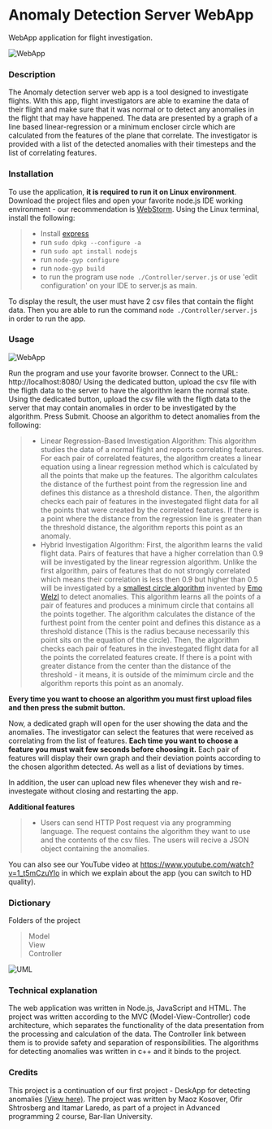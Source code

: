 # Anomaly Detection Server WebApp
WebApp application for flight investigation.

![WebApp](https://user-images.githubusercontent.com/60240620/120111208-ba8df080-c179-11eb-8cc6-21dfe8d22fce.jpg)

### Description
The Anomaly detection server web app is a tool designed to investigate flights. With this app, flight investigators are able to examine the data of their flight and make sure that it was normal or to detect any anomalies in the flight that may have happened.
The data are presented by a graph of a line based linear-regression or a minimum encloser circle which are calculated from the features of the plane that correlate.
The investigator is provided with a list of the detected anomalies with their timesteps and the list of correlating features.

### Installation
To use the application, **it is required to run it on Linux environment**. Download the project files and open your favorite node.js IDE working environment - our recommendation is [WebStorm](https://www.jetbrains.com/webstorm/). Using the Linux terminal, install the following: 
>* Install [express](https://expressjs.com/)
>* run `sudo dpkg --configure -a`
>* run `sudo apt install nodejs`
>* run `node-gyp configure`
>* run `node-gyp build`
>* to run the program use `node ./Controller/server.js` or use 'edit configuration' on your IDE to server.js as main.

To display the result, the user must have 2 csv files that contain the flight data.
Then you are able to run the command `node ./Controller/server.js` in order to run the app.

### Usage
![WebApp](https://user-images.githubusercontent.com/60240620/120111192-a9dd7a80-c179-11eb-9d86-a20ce6bc644a.jpg)

Run the program and use your favorite browser. Connect to the URL: http://localhost:8080/
Using the dedicated button, upload the csv file with the fligth data to the server to have the algorithm learn the normal state.
Using the dedicated button, upload the csv file with the fligth data to the server that may contain anomalies in order to be investigated by the algorithm. Press Submit.
Choose an algorithm to detect anomalies from the following:
>* Linear Regression-Based Investigation Algorithm: This algorithm studies the data of a normal flight and reports correlating features. For each pair of correlated features, the algorithm creates a linear equation using a linear regression method which is calculated by all the points that make up the features. The algorithm calculates the distance of the furthest point from the regression line and defines this distance as a threshold distance. 
Then, the algorithm checks each pair of features in the investegated flight data for all the points that were created by the correlated features. If there is a point where the distance from the regression line is greater than the threshold distance, the algorithm reports this point as an anomaly.
>* Hybrid Investigation Algorithm: First, the algorithm learns the valid flight data. Pairs of features that have a higher correlation than 0.9 will be investigated by the linear regression algorithm. Unlike the first algorithm, pairs of features that do not strongly correlated which means their correlation is less then 0.9 but higher than 0.5 will be investigated by a [smallest circle algorithm](https://en.wikipedia.org/wiki/Smallest-circle_problem#Welzl's_algorithm) invented by [Emo Welzl](https://en.wikipedia.org/wiki/Emo_Welzl) to detect anomalies.
This algorithm learns all the points of a pair of features and produces a minimum circle that contains all the points together. 
The algorithm calculates the distance of the furthest point from the center point and defines this distance as a threshold distance (This is the radius because necessarily this point sits on the equation of the circle). Then, the algorithm checks each pair of features in the investegated flight data for all the points the correlated features create. If there is a point with greater distance from the center than the distance of the threshold - it means, it is outside of the mimimum circle and the algorithm reports this point as an anomaly.

**Every time you want to choose an algorithm you must first upload files and then press the submit button.**

Now, a dedicated graph will open for the user showing the data and the anomalies.
The investigator can select the features that were received as correlating from the list of features. 
**Each time you want to choose a feature you must wait few seconds before choosing it.**
Each pair of features will display their own graph and their deviation points according to the chosen algorithm detected. As well as a list of deviations by times.

In addition, the user can upload new files whenever they wish and re-investegate without closing and restarting the app.

**Additional features**
>* Users can send HTTP Post request via any programming language. The request contains the algorithm they want to use and the contents of the csv files.
The users will recive a JSON object containing the anomalies.

You can also see our YouTube video at https://www.youtube.com/watch?v=1_t5mCzuYlo in which we explain about the app (you can switch to HD quality).

### Dictionary
Folders of the project 
> Model  
> View  
> Controller

![UML](https://user-images.githubusercontent.com/60240620/119880130-9ab9bb00-bf34-11eb-9d2a-669ff4130f1f.jpg)

### Technical explanation
The web application was written in Node.js, JavaScript and HTML.
The project was written according to the MVC (Model-View-Controller) code architecture, which separates the functionality of the data presentation from the processing and calculation of the data.
The Controller link between them is to provide safety and separation of responsibilities.
The algorithms for detecting anomalies was written in c++ and it binds to the project.

### Credits
This project is a continuation of our first project - DeskApp for detecting anomalies [(View here)](https://github.com/ofirshtrosberg/WpfApp1).
The project was written by Maoz Kosover, Ofir Shtrosberg and Itamar Laredo, as part of a project in Advanced programming 2 course, Bar-Ilan University.
